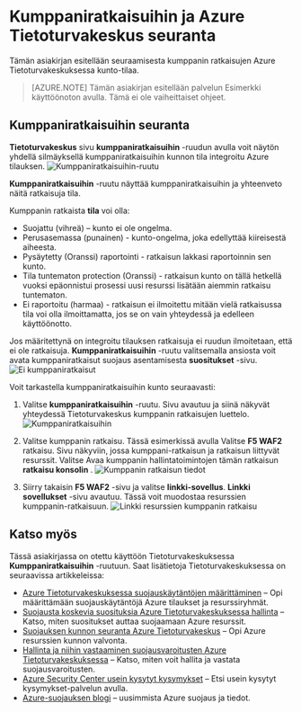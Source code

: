<properties
   pageTitle="Kumppaniratkaisuihin Azure Tietoturvakeskuksessa hallinta | Microsoft Azure"
   description="Tämän asiakirjan käydään läpi miten Azure Tietoturvakeskus avulla voit näytön yhdellä silmäyksellä kumppaniratkaisuihin kunnon tila integroitu Azure tilauksen."
   services="security-center"
   documentationCenter="na"
   authors="TerryLanfear"
   manager="MBaldwin"
   editor=""/>

<tags
   ms.service="security-center"
   ms.devlang="na"
   ms.topic="article"
   ms.tgt_pltfrm="na"
   ms.workload="na"
   ms.date="10/26/2016"
   ms.author="terrylan"/>

# <a name="monitoring-partner-solutions-with-azure-security-center"></a>Kumppaniratkaisuihin ja Azure Tietoturvakeskus seuranta

Tämän asiakirjan esitellään seuraamisesta kumppanin ratkaisujen Azure Tietoturvakeskuksessa kunto-tilaa.

> [AZURE.NOTE] Tämän asiakirjan esitellään palvelun Esimerkki käyttöönoton avulla. Tämä ei ole vaiheittaiset ohjeet.

## <a name="monitoring-partner-solutions"></a>Kumppaniratkaisuihin seuranta

**Tietoturvakeskus** sivu **kumppaniratkaisuihin** -ruudun avulla voit näytön yhdellä silmäyksellä kumppaniratkaisuihin kunnon tila integroitu Azure tilauksen.
![Kumppaniratkaisuihin-ruutu][1]

**Kumppaniratkaisuihin** -ruutu näyttää kumppaniratkaisuihin ja yhteenveto näitä ratkaisuja tila.

Kumppanin ratkaista **tila** voi olla:

- Suojattu (vihreä) – kunto ei ole ongelma.
- Perusasemassa (punainen) - kunto-ongelma, joka edellyttää kiireisestä aiheesta.
- Pysäytetty (Oranssi) raportointi - ratkaisun lakkasi raportoinnin sen kunto.
- Tila tuntematon protection (Oranssi) - ratkaisun kunto on tällä hetkellä vuoksi epäonnistui prosessi uusi resurssi lisätään aiemmin ratkaisu tuntematon.
- Ei raportoitu (harmaa) - ratkaisun ei ilmoitettu mitään vielä ratkaisussa tila voi olla ilmoittamatta, jos se on vain yhteydessä ja edelleen käyttöönotto.

Jos määritettynä on integroitu tilauksen ratkaisuja ei ruudun ilmoitetaan, että ei ole ratkaisuja. **Kumppaniratkaisuihin** -ruutu valitsemalla ansiosta voit avata kumppaniratkaisut suojaus asentamisesta **suositukset** -sivu.
![Ei kumppaniratkaisut][2]

Voit tarkastella kumppaniratkaisuihin kunto seuraavasti:

1. Valitse **kumppaniratkaisuihin** -ruutu. Sivu avautuu ja siinä näkyvät yhteydessä Tietoturvakeskus kumppanin ratkaisujen luettelo.
![Kumppaniratkaisuihin][3]

2. Valitse kumppanin ratkaisu. Tässä esimerkissä avulla Valitse **F5 WAF2** ratkaisu.  Sivu näkyviin, jossa kumppani-ratkaisun ja ratkaisun liittyvät resurssit. Valitse Avaa kumppanin hallintatoimintojen tämän ratkaisun **ratkaisu konsolin** .
![Kumppanin ratkaisun tiedot][4]

3. Siirry takaisin **F5 WAF2** -sivu ja valitse **linkki-sovellus**. **Linkki sovellukset** -sivu avautuu. Tässä voit muodostaa resurssien kumppanin-ratkaisuun.
![Linkki resurssien kumppanin ratkaisu][5]

## <a name="see-also"></a>Katso myös
Tässä asiakirjassa on otettu käyttöön Tietoturvakeskuksessa **Kumppaniratkaisuihin** -ruutuun. Saat lisätietoja Tietoturvakeskuksessa on seuraavissa artikkeleissa:

- [Azure Tietoturvakeskuksessa suojauskäytäntöjen määrittäminen](security-center-policies.md) – Opi määrittämään suojauskäytäntöjä Azure tilaukset ja resurssiryhmät.
- [Suojausta koskevia suosituksia Azure Tietoturvakeskuksessa hallinta](security-center-recommendations.md) – Katso, miten suositukset auttaa suojaamaan Azure resurssit.
- [Suojauksen kunnon seuranta Azure Tietoturvakeskus](security-center-monitoring.md) – Opi Azure resurssien kunnon valvonta.
- [Hallinta ja niihin vastaaminen suojausvaroitusten Azure Tietoturvakeskuksessa](security-center-managing-and-responding-alerts.md) – Katso, miten voit hallita ja vastata suojausvaroitusten.
- [Azure Security Center usein kysytyt kysymykset](security-center-faq.md) – Etsi usein kysytyt kysymykset-palvelun avulla.
- [Azure-suojauksen blogi](http://blogs.msdn.com/b/azuresecurity/) – uusimmista Azure suojaus ja tiedot.

<!--Image references-->
[1]: ./media/security-center-partner-solutions/partner-solutions-tile.png
[2]: ./media/security-center-partner-solutions/no-partner-solutions-to-display.png
[3]: ./media/security-center-partner-solutions/partner-solutions.png
[4]: ./media/security-center-partner-solutions/partner-solutions-detail.png
[5]: ./media/security-center-partner-solutions/link-applications.png
